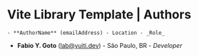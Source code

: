 # Vite Library Template | Authors

    - **AuthorName** (emailAddress) - Location - _Role_

- **Fabio Y. Goto** (lab@yuiti.dev) - São Paulo, BR - _Developer_
